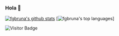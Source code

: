 ### Hola 👋
[![fgbruna's github stats](https://github-readme-stats-fgbruna.vercel.app/api?username=fgbruna&count_private=true&show_icons=true&theme=transparent&include_all_commits=true
)](https://github.com/anuraghazra/github-readme-stats)
[![fgbruna's top languages](https://github-readme-stats-fgbruna.vercel.app/api/top-langs/?username=fgbruna)]

![Visitor Badge](https://visitor-badge.laobi.icu/badge?page_id=fgbruna.fgbruna)
